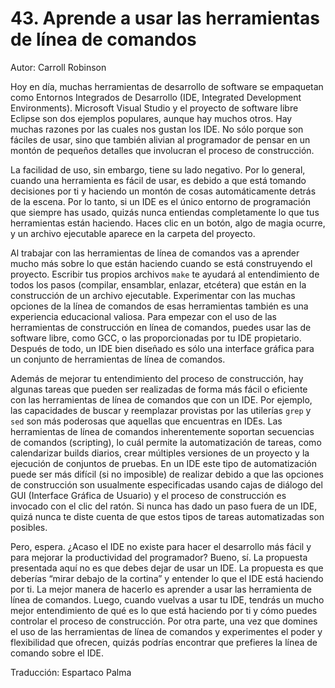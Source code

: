 # 43. Aprende a usar las herramientas de línea de comandos

Autor: Carroll Robinson

Hoy en día, muchas herramientas de desarrollo de software se empaquetan como Entornos Integrados de Desarrollo (IDE, Integrated Development Environments). Microsoft Visual Studio y el proyecto de software libre Eclipse son dos ejemplos populares, aunque hay muchos otros. Hay muchas razones por las cuales nos gustan los IDE. No sólo porque son fáciles de usar, sino que también alivian al programador de pensar en un montón de pequeños detalles que involucran el proceso de construcción.

La facilidad de uso, sin embargo, tiene su lado negativo. Por lo general, cuando una herramienta es fácil de usar, es debido a que está tomando decisiones por ti y haciendo un montón de cosas automáticamente detrás de la escena. Por lo tanto, si un IDE es el único entorno de programación que siempre has usado, quizás nunca entiendas completamente lo que tus herramientas están haciendo. Haces clic en un botón, algo de magia ocurre, y un archivo ejecutable aparece en la carpeta del proyecto.

Al trabajar con las herramientas de línea de comandos vas a aprender mucho más sobre lo que están haciendo cuando se está construyendo el proyecto. Escribir tus propios archivos `make` te ayudará al entendimiento de todos los pasos (compilar, ensamblar, enlazar, etcétera) que están en la construcción de un archivo ejecutable. Experimentar con las muchas opciones de la línea de comandos de esas herramientas también es una experiencia educacional valiosa. Para empezar con el uso de las herramientas de construcción en línea de comandos, puedes usar las de software libre, como GCC, o las proporcionadas por tu IDE propietario. Después de todo, un IDE bien diseñado es sólo una interface gráfica para un conjunto de herramientas de línea de comandos.

Además de mejorar tu entendimiento del proceso de construcción, hay algunas tareas que pueden ser realizadas de forma más fácil o eficiente con las herramientas de línea de comandos que con un IDE. Por ejemplo, las capacidades de buscar y reemplazar provistas por las utilerías `grep` y `sed` son más poderosas que aquellas que encuentras en IDEs. Las herramientas de línea de comandos inherentemente soportan secuencias de comandos (scripting), lo cuál permite la automatización de tareas, como calendarizar builds diarios, crear múltiples versiones de un proyecto y la ejecución de conjuntos de pruebas. En un IDE este tipo de automatización puede ser más difícil (si no imposible) de realizar debido a que las opciones de construcción son usualmente especificadas usando cajas de diálogo del GUI (Interface Gráfica de Usuario) y el proceso de construcción es invocado con el clic del ratón. Si nunca has dado un paso fuera de un IDE, quizá nunca te diste cuenta de que estos tipos de tareas automatizadas son posibles.

Pero, espera. ¿Acaso el IDE no existe para hacer el desarrollo más fácil y para mejorar la productividad del programador? Bueno, sí. La propuesta presentada aquí no es que debes dejar de usar un IDE. La propuesta es que deberías “mirar debajo de la cortina” y entender lo que el IDE está haciendo por ti. La mejor manera de hacerlo es aprender a usar las herramienta de línea de comandos. Luego, cuando vuelvas a usar tu IDE, tendrás un mucho mejor entendimiento de qué es lo que está haciendo por ti y cómo puedes controlar el proceso de construcción. Por otra parte, una vez que domines el uso de las herramientas de línea de comandos y experimentes el poder y flexibilidad que ofrecen, quizás podrías encontrar que prefieres la línea de comando sobre el IDE.

Traducción: Espartaco Palma
